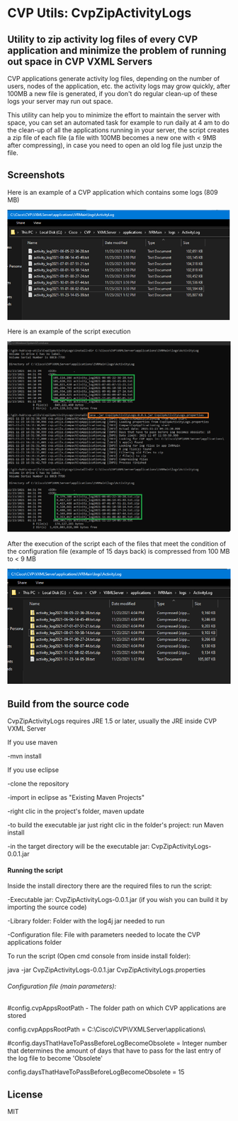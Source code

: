 # CVP Utils: CvpZipActivityLogs
## Utility to zip activity log files of every CVP application and minimize the problem of running out space in CVP VXML Servers

CVP applications generate activity log files, depending on the number of users, nodes of the application, etc. the activity logs may grow quickly, after 100MB a new file is generated, if you don't do regular clean-up of these logs your server may run out space.

This utility can help you to minimize the effort to maintain the server with space, you can set an automated task for example to run daily at 4 am to do the clean-up of all the applications running in your server, the script creates a zip file of each file (a file with 100MB  becomes a new one with < 9MB after compressing),  in case you need to open an old log file just unzip the file.


## Screenshots

Here is an example of a CVP application which contains some logs (809 MB)

![alt text](images/Example-beforeExecution.png "Before execution")

Here is an example of the script execution

![alt text](images/Example-execution.png "During execution")

After the execution of the script each of the files that meet the condition of the configuration file (example of 15 days back) is compressed  from 100 MB to < 9 MB

![alt text](images/Example-afterExecution.png "After execution")


## Build from the source code

CvpZipActivityLogs requires JRE 1.5 or later, usually the JRE inside CVP VXML Server

If you use maven

-mvn install

If you use eclipse

-clone the repository

-import in eclipse as "Existing Maven Projects"

-right clic in the project's folder, maven update 

-to build the executable jar just right clic in the folder's project: run Maven install

-in the target directory will be the executable jar: CvpZipActivityLogs-0.0.1.jar


#### Running the script

Inside the install directory there are the required files to run the script:

-Executable jar: CvpZipActivityLogs-0.0.1.jar (if you wish you can build it by importing the source code)

-Library folder: Folder with the log4j jar needed to run

-Configuration file: File with parameters needed to locate the CVP applications folder

To run the script (Open cmd console from inside install folder):

java -jar CvpZipActivityLogs-0.0.1.jar CvpZipActivityLogs.properties


###### Configuration file (main parameters): 

#config.cvpAppsRootPath - The folder path on which CVP applications are stored

config.cvpAppsRootPath = C:\\Cisco\\CVP\\VXMLServer\\applications\\

#config.daysThatHaveToPassBeforeLogBecomeObsolete = Integer number that determines the amount of days that have to pass for the last entry of the log file to become 'Obsolete'

config.daysThatHaveToPassBeforeLogBecomeObsolete = 15


## License

MIT

